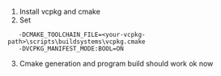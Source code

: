 1) Install vcpkg and cmake
2) Set
```
   -DCMAKE_TOOLCHAIN_FILE=<your-vcpkg-path>\scripts\buildsystems\vcpkg.cmake
   -DVCPKG_MANIFEST_MODE:BOOL=ON
```
3) Cmake generation and program build should work ok now